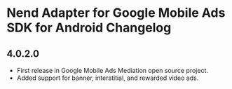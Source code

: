 # Nend Adapter for Google Mobile Ads SDK for Android Changelog

## 4.0.2.0

- First release in Google Mobile Ads Mediation open source project.
- Added support for banner, interstitial, and rewarded video ads.
